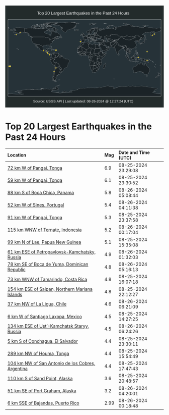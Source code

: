![Map](./map.png)

# Top 20 Largest Earthquakes in the Past 24 Hours

| Location | Mag | Date and Time (UTC) |
|:---|:---|:---|
| [72 km W of Pangai, Tonga](https://earthquake.usgs.gov/earthquakes/eventpage/us7000n9dt) | 6.9 | 08-25-2024 23:29:08 |
| [59 km W of Pangai, Tonga](https://earthquake.usgs.gov/earthquakes/eventpage/us7000n9dz) | 6.1 | 08-25-2024 23:30:52 |
| [88 km S of Boca Chica, Panama](https://earthquake.usgs.gov/earthquakes/eventpage/us7000n9fn) | 5.8 | 08-26-2024 05:08:44 |
| [52 km W of Sines, Portugal](https://earthquake.usgs.gov/earthquakes/eventpage/us7000n9fh) | 5.4 | 08-26-2024 04:11:38 |
| [91 km W of Pangai, Tonga](https://earthquake.usgs.gov/earthquakes/eventpage/us7000n9dy) | 5.3 | 08-25-2024 23:37:58 |
| [115 km WNW of Ternate, Indonesia](https://earthquake.usgs.gov/earthquakes/eventpage/us7000n9en) | 5.2 | 08-26-2024 00:17:04 |
| [99 km N of Lae, Papua New Guinea](https://earthquake.usgs.gov/earthquakes/eventpage/us7000n9bs) | 5.1 | 08-25-2024 15:35:08 |
| [61 km ESE of Petropavlovsk-Kamchatsky, Russia](https://earthquake.usgs.gov/earthquakes/eventpage/us7000n9f7) | 4.9 | 08-26-2024 01:32:03 |
| [78 km SE of Boca de Yuma, Dominican Republic](https://earthquake.usgs.gov/earthquakes/eventpage/pr2024239000) | 4.8 | 08-26-2024 05:16:13 |
| [73 km WNW of Tamarindo, Costa Rica](https://earthquake.usgs.gov/earthquakes/eventpage/us7000n9c6) | 4.8 | 08-25-2024 16:07:18 |
| [154 km ESE of Saipan, Northern Mariana Islands](https://earthquake.usgs.gov/earthquakes/eventpage/us7000n9dn) | 4.8 | 08-25-2024 22:12:27 |
| [37 km NW of La Ligua, Chile](https://earthquake.usgs.gov/earthquakes/eventpage/us7000n9fz) | 4.6 | 08-26-2024 06:21:09 |
| [6 km W of Santiago Laxopa, Mexico](https://earthquake.usgs.gov/earthquakes/eventpage/us7000n9bk) | 4.5 | 08-25-2024 14:27:25 |
| [134 km ESE of Ust’-Kamchatsk Staryy, Russia](https://earthquake.usgs.gov/earthquakes/eventpage/us7000n9g4) | 4.5 | 08-26-2024 06:24:26 |
| [5 km S of Conchagua, El Salvador](https://earthquake.usgs.gov/earthquakes/eventpage/us7000n9ds) | 4.4 | 08-25-2024 23:30:11 |
| [289 km NW of Houma, Tonga](https://earthquake.usgs.gov/earthquakes/eventpage/us7000n9c7) | 4.4 | 08-25-2024 15:54:49 |
| [104 km NW of San Antonio de los Cobres, Argentina](https://earthquake.usgs.gov/earthquakes/eventpage/us7000n9cm) | 4.4 | 08-25-2024 17:47:43 |
| [110 km S of Sand Point, Alaska](https://earthquake.usgs.gov/earthquakes/eventpage/us7000n9d8) | 3.6 | 08-25-2024 20:48:57 |
| [51 km SE of Port Graham, Alaska](https://earthquake.usgs.gov/earthquakes/eventpage/ak024azbxyz7) | 3.2 | 08-26-2024 04:20:01 |
| [6 km SSE of Bajandas, Puerto Rico](https://earthquake.usgs.gov/earthquakes/eventpage/pr71458203) | 2.99 | 08-26-2024 00:18:48 |
